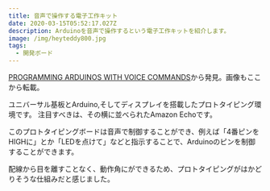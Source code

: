 ```yaml
---
title: 音声で操作する電子工作キット
date: 2020-03-15T05:52:17.027Z
description: Arduinoを音声で操作するという電子工作キットを紹介します。
image: /img/heyteddy800.jpg
tags:
  - 開発ボード
---
```

[PROGRAMMING ARDUINOS WITH VOICE COMMANDS](https://hackaday.com/2019/12/20/programming-arduinos-with-voice-commands/)から発見。画像もここから転載。

ユニバーサル基板とArduino,そしてディスプレイを搭載したプロトタイピング環境です。
注目すべきは、その横に並べられたAmazon Echoです。

このプロトタイピングボードは音声で制御することができ、例えば「4番ピンをHIGHに」とか「LEDを点けて」などと指示することで、Arduinoのピンを制御することができます。

配線から目を離すことなく、動作角にができるため、プロトタイピングがはかどりそうな仕組みだと感じました。
